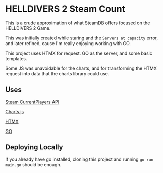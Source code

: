 # HELLDIVERS 2 Steam Count


This is a crude approximation of what SteamDB offers focused on the HELLDIVERS 2 Game.

This was initially created while staring and the `Servers at capacity` error, and later refined, cause I'm really enjoying working with GO.

This project uses HTMX for request. GO as the server, and some basic templates.

Some JS was unavoidable for the charts, and for transforming the HTMX request into data that the charts library could use.

## Uses

[Steam CurrentPlayers API](https://partner.steamgames.com/doc/webapi/ISteamUserStats#GetNumberOfCurrentPlayers)

[Charts.js](https://www.chartjs.org/)

[HTMX](https://htmx.org/)

[GO](https://go.dev/)

## Deploying Locally

If you already have go installed, cloning this project and running `go run main.go` should be enough.
